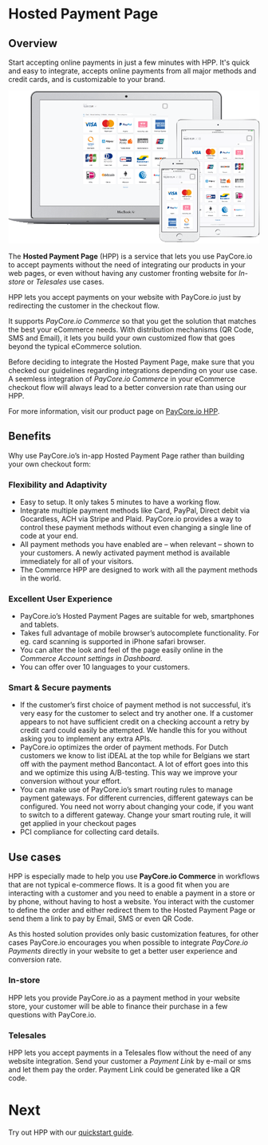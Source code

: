 # Hosted Payment Page

## Overview

Start accepting online payments in just a few minutes with HPP. It's quick and easy to integrate, accepts online payments from all major methods and credit cards, and is customizable to your brand.

![HPP Preview](images/hpp-preview.png)

The  **Hosted Payment Page**  (HPP) is a service that lets you use PayCore.io to accept payments without the need of integrating our products in your web pages, or even without having any customer fronting website for  _In-store_  or  _Telesales_  use cases.

HPP lets you accept payments on your website with PayCore.io just by redirecting the customer in the checkout flow.

It supports  _PayCore.io Commerce_  so that you get the solution that matches the best your eCommerce needs. With distribution mechanisms (QR Code, SMS and Email), it lets you build your own customized flow that goes beyond the typical eCommerce solution.

Before deciding to integrate the Hosted Payment Page, make sure that you checked our guidelines regarding integrations depending on your use case. A seemless integration of _PayCore.io Commerce_ in your eCommerce checkout flow will always lead to a better conversion rate than using our HPP.

For more information, visit our product page on [PayCore.io HPP](https://paycore.io/payment-gateway/checkout/).

## Benefits

Why use PayCore.io’s in-app Hosted Payment Page rather than building your own checkout form:

### Flexibility and Adaptivity

-   Easy to setup. It only takes 5 minutes to have a working flow.
-   Integrate multiple payment methods like Card, PayPal, Direct debit via Gocardless, ACH via Stripe and Plaid. PayCore.io provides a way to control these payment methods without even changing a single line of code at your end.
-   All payment methods you have enabled are – when relevant – shown to your customers. A newly activated payment method is available immediately for all of your visitors.
-   The Commerce HPP are designed to work with all the payment methods in the world.

### Excellent User Experience

-   PayCore.io’s Hosted Payment Pages are suitable for web, smartphones and tablets.
-   Takes full advantage of mobile browser’s autocomplete functionality. For eg. card scanning is supported in iPhone safari browser.
-   You can alter the look and feel of the page easily online in the _Commerce Account settings in Dashboard_.
-   You can offer over 10 languages to your customers.

### Smart & Secure payments

-   If the customer’s first choice of payment method is not successful, it’s very easy for the customer to select and try another one. If a customer appears to not have sufficient credit on a checking account a retry by credit card could easily be attempted. We handle this for you without asking you to implement any extra APIs.
-   PayCore.io optimizes the order of payment methods. For Dutch customers we know to list iDEAL at the top while for Belgians we start off with the payment method Bancontact. A lot of effort goes into this and we optimize this using A/B-testing. This way we improve your conversion without your effort.
-   You can make use of PayCore.io’s smart routing rules to manage payment gateways. For different currencies, different gateways can be configured. You need not worry about changing your code, if you want to switch to a different gateway. Change your smart routing rule, it will get applied in your checkout pages
-   PCI compliance for collecting card details.

## Use cases

HPP is especially made to help you use  **PayCore.io Commerce**  in workflows that are not typical e-commerce flows. It is a good fit when you are interacting with a customer and you need to enable a payment in a store or by phone, without having to host a website. You interact with the customer to define the order and either redirect them to the Hosted Payment Page or send them a link to pay by Email, SMS or even QR Code.

As this hosted solution provides only basic customization features, for other cases PayCore.io encourages you when possible to integrate  _PayCore.io Payments_  directly in your website to get a better user experience and conversion rate.

### In-store

HPP lets you provide PayCore.io as a payment method in your website store, your customer will be able to finance their purchase in a few questions with PayCore.io.

### Telesales

HPP lets you accept payments in a Telesales flow without the need of any website integration. Send your customer a _Payment Link_ by e-mail or sms and let them pay the order. Payment Link could be generated like a QR code.

# Next

Try out HPP with our [quickstart guide](/products/hpp/quickstart/).